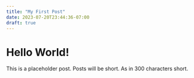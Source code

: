 ```yaml
---
title: "My First Post"
date: 2023-07-20T23:44:36-07:00
draft: true
---
```

# Hello World!

This is a placeholder post. Posts will be short. As in 300 characters short.
